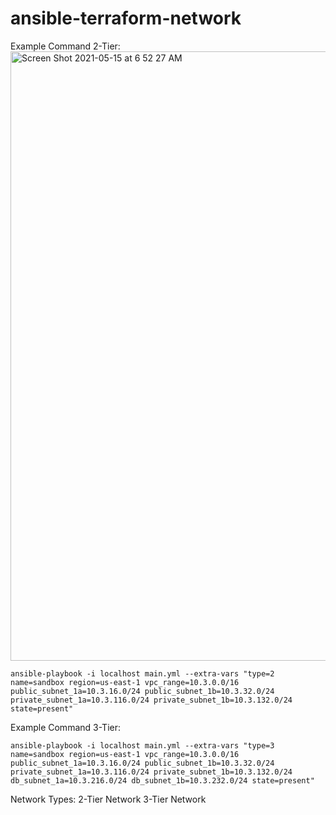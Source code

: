 # ansible-terraform-network

Example Command 2-Tier:
<img width="975" alt="Screen Shot 2021-05-15 at 6 52 27 AM" src="https://user-images.githubusercontent.com/34281752/118357874-32d59e80-b54a-11eb-8b44-31a6abd2ab4b.png">
```
ansible-playbook -i localhost main.yml --extra-vars "type=2 name=sandbox region=us-east-1 vpc_range=10.3.0.0/16 public_subnet_1a=10.3.16.0/24 public_subnet_1b=10.3.32.0/24 private_subnet_1a=10.3.116.0/24 private_subnet_1b=10.3.132.0/24 state=present"
```

Example Command 3-Tier:
```
ansible-playbook -i localhost main.yml --extra-vars "type=3 name=sandbox region=us-east-1 vpc_range=10.3.0.0/16 public_subnet_1a=10.3.16.0/24 public_subnet_1b=10.3.32.0/24 private_subnet_1a=10.3.116.0/24 private_subnet_1b=10.3.132.0/24 db_subnet_1a=10.3.216.0/24 db_subnet_1b=10.3.232.0/24 state=present"
```

Network Types:
2-Tier Network
3-Tier Network 
